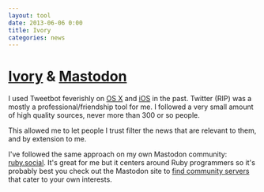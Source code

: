 ```yaml
---
layout: tool
date: 2013-06-06 0:00
title: Ivory
categories: news
---
```


# [Ivory](https://tapbots.com/ivory/mac/) & [Mastodon](https://joinmastodon.org)
I used Tweetbot feverishly on [OS X](http://tapbots.com/software/tweetbot/mac/) and [iOS](http://tapbots.com/software/tweetbot/) in the past. Twitter (RIP) was a mostly a professional/friendship tool for me. I followed a very small amount of high quality sources, never more than 300 or so people.

This allowed me to let people I trust
filter the news that are relevant to them, and by extension to me.

I've followed the same approach on my own Mastodon community: [ruby.social](https://ruby.social/olivierlacan). It's great for me but it centers around Ruby programmers so 
it's probably best you check out the Mastodon site to [find community servers](https://joinmastodon.org/servers) that cater to your own interests.